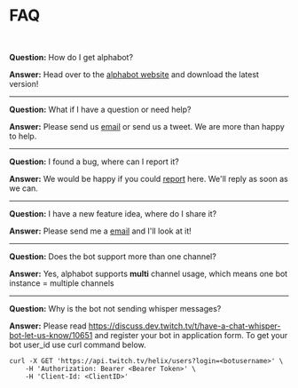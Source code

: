 # **FAQ**
<br/>

**Question:** How do I get alphabot?

**Answer:** Head over to the <a href="https://alphabot.wtf/">alphabot website</a> and download the latest version!

***
**Question:** What if I have a question or need help?

**Answer:** Please send us <a href= "mailto:filip.adamovic@studierende.htl-donaustadt.at">email</a> or send us a tweet. We are more than happy to help.

***

**Question:** I found a bug, where can I report it?

**Answer:** We would be happy if you could <a href= "mailto:filip.adamovic@studierende.htl-donaustadt.at">report</a> here. We'll reply as soon as we can.

***

**Question:** I have a new feature idea, where do I share it?

**Answer:** Please send me a <a href= "mailto:filip.adamovic@studierende.htl-donaustadt.at">email</a> and I'll look at it!

***
**Question:** Does the bot support more than one channel?

**Answer:** Yes, alphabot supports **multi** channel usage, which means one bot instance = multiple channels

***

**Question:** Why is the bot not sending whisper messages?

**Answer:** Please read https://discuss.dev.twitch.tv/t/have-a-chat-whisper-bot-let-us-know/10651 and register your bot in application form. To get your bot user_id use curl command below.

    curl -X GET 'https://api.twitch.tv/helix/users?login=<botusername>' \
        -H 'Authorization: Bearer <Bearer Token>' \
        -H 'Client-Id: <ClientID>'